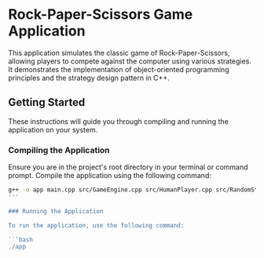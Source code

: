 # Rock-Paper-Scissors Game Application

This application simulates the classic game of Rock-Paper-Scissors, allowing players to compete against the computer using various strategies. It demonstrates the implementation of object-oriented programming principles and the strategy design pattern in C++.

## Getting Started

These instructions will guide you through compiling and running the application on your system.

### Compiling the Application

Ensure you are in the project's root directory in your terminal or command prompt. Compile the application using the following command:

```bash
g++ -o app main.cpp src/GameEngine.cpp src/HumanPlayer.cpp src/RandomStrategy.cpp src/SmartStrategy.cpp src/computerPlayer.cpp src/frequencyMap.cpp src/fileHandler.cpp
'''

### Running the Application

To run the application, use the following command:

```bash
./app
```